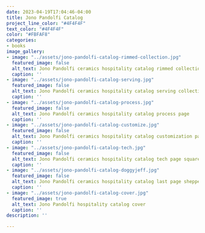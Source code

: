 ```yaml
---
date: 2023-04-19T17:04:46-04:00
title: Jono Pandolfi Catalog
project_line_color: "#4F4F4F"
text_color: "#4F4F4F"
color: "#FBFAF8"
categories:
- books
image_gallery:
- image: "../assets/jono-pandolfi-catalog-rimmed-collection.jpg"
  featured_image: false
  alt_text: Jono Pandolfi ceramics hospitality catalog rimmed collection
  caption: ''
- image: "../assets/jono-pandolfi-catalog-serving.jpg"
  featured_image: false
  alt_text: Jono Pandolfi ceramics hospitality catalog serving collection
  caption: ''
- image: "../assets/jono-pandolfi-catalog-process.jpg"
  featured_image: false
  alt_text: Jono Pandolfi ceramics hospitality catalog process page
  caption: ''
- image: "../assets/jono-pandolfi-catalog-customize.jpg"
  featured_image: false
  alt_text: Jono Pandolfi ceramics hospitality catalog customization page
  caption: ''
- image: "../assets/jono-pandolfi-catalog-tech.jpg"
  featured_image: false
  alt_text: Jono Pandolfi ceramics hospitality catalog tech page square sided collection
  caption: ''
- image: "../assets/jono-pandolfi-catalog-doggyjeff.jpg"
  featured_image: false
  alt_text: Jono Pandolfi ceramics hospitality catalog last page shepperd dog
  caption: ''
- image: "../assets/jono-pandolfi-catalog-cover.jpg"
  featured_image: true
  alt_text: Jono Pandolfi hospitality catalog cover
  caption: ''
description: ''

---
```

